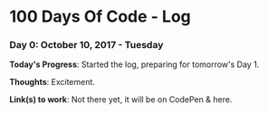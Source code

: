 # 100 Days Of Code - Log

<!---
### Day 0: February 30, 2016 (Example 1)
##### (delete me or comment me out)

**Today's Progress**: Fixed CSS, worked on canvas functionality for the app.

**Thoughts:** I really struggled with CSS, but, overall, I feel like I am slowly getting better at it. Canvas is still new for me, but I managed to figure out some basic functionality.

**Link to work:** [Calculator App](http://www.example.com)
--->

### Day 0: October 10, 2017 - Tuesday

**Today's Progress**: Started the log, preparing for tomorrow's Day 1.

**Thoughts**: Excitement.

**Link(s) to work**: Not there yet, it will be on CodePen & here.
